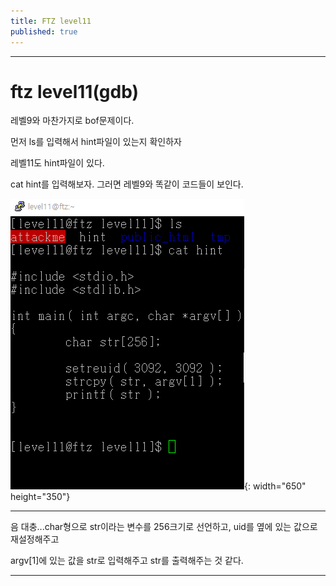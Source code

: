 ```yaml
---
title: FTZ level11
published: true
---
```


* * *

# ftz level11(gdb)

레벨9와 마찬가지로 bof문제이다.

먼저 ls를 입력해서 hint파일이 있는지 확인하자

레벨11도 hint파일이 있다. 

cat hint를 입력해보자. 그러면 레벨9와 똑같이 코드들이 보인다.

![](./assets/ftz5.png){: width="650" height="350"}

* * *

음 대충...char형으로 str이라는 변수를 256크기로 선언하고, uid를 옆에 있는 값으로 재설정해주고 

argv[1]에 있는 값을 str로 입력해주고 str를 출력해주는 것 같다.

* * *

